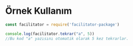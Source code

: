 # Örnek Kullanım

```js
const facilitator = require('facilitator-package')

console.log(facilitator.tekrar("a", 5))
//Bu kod "a" yazısını otomatik olarak 5 kez tekrarlar.
```
